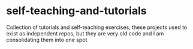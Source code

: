 # self-teaching-and-tutorials
Collection of tutorials and self-teaching exercises; these projects used to exist as independent repos, but they are very old code and I am consolidating them into one spot
